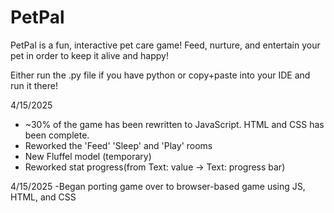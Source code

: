 # PetPal
PetPal is a fun, interactive pet care game! Feed, nurture, and entertain your pet in order to keep it alive and happy! 

Either run the .py file if you have python or copy+paste into your IDE and run it there!

4/15/2025
- ~30% of the game has been rewritten to JavaScript. HTML and CSS has been complete.
- Reworked the 'Feed' 'Sleep' and 'Play' rooms
- New Fluffel model (temporary)
- Reworked stat progress(from Text: value -> Text: progress bar)

4/15/2025 
-Began porting game over to browser-based game using JS, HTML, and CSS

